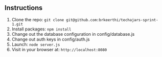 

## Instructions

1. Clone the repo: `git clone git@github.com:brkeerthi/techajars-sprint-1.git`
2. Install packages: `npm install`
3. Change out the database configuration in config/database.js
4. Change out auth keys in config/auth.js
5. Launch: `node server.js`
6. Visit in your browser at: `http://localhost:8080`


